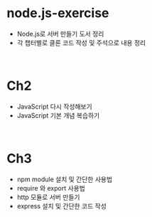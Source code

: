 # node.js-exercise

* Node.js로 서버 만들기 도서 정리
* 각 챕터별로 클론 코드 작성 및 주석으로 내용 정리

<br/>

# Ch2
* JavaScript 다시 작성해보기
* JavaScript 기본 개념 복습하기

<br/>

# Ch3
* npm module 설치 및 간단한 사용법
* require 와 export 사용법
* http 모듈로 서버 만들기
* express 설치 및 간단한 코드 작성